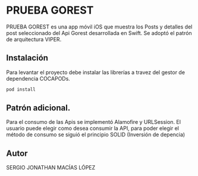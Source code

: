 # PRUEBA GOREST

PRUEBA GOREST es una app móvil iOS que muestra los Posts y detalles del post seleccionado del Api Gorest desarrollada en Swift. Se adoptó el patrón de arquitectura VIPER.

## Instalación

Para levantar el proyecto debe instalar las librerías a travez del gestor de dependencia COCAPODs.

```bash
pod install
```

## Patrón adicional.

Para el consumo de las Apis se implementó Alamofire y URLSession. El usuario puede elegir como desea consumir la API, para poder elegir el método de consumo se siguió el principio SOLID (Inversión de depencia)

## Autor
SERGIO JONATHAN MACÍAS LÓPEZ
